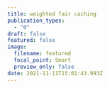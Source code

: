 ```yaml
---
title: weighted fair caching
publication_types:
  - "0"
draft: false
featured: false
image:
  filename: featured
  focal_point: Smart
  preview_only: false
date: 2021-11-11T15:01:43.993Z
---
```

